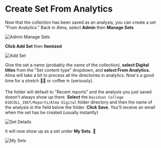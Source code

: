 # Create Set From Analytics

Now that the collection has been saved as an analysis, you can create a set "From Analytics." Back in Alma, select **Admin** then **Manage Sets**

![Admin Manage Sets](../../../Preservica/help\_files/Analytics\_Admin\_Manage.png)

**Click Add Set** then **Itemized**

![Add Set](../../../help\_files/Analytics\_Create\_Set.png)

Give the set a name (probably the name of the collection), **select Digital titles** from the "Set content type" dropdown, and **select From Analytics.** Alma will take a bit to process all the directories in analytics. Now's a good time for a stretch 🙆‍♀️ or coffee :coffee: (seriously).

The folder will default to "Recent reports" and the analysis you just saved doesn't always show up there. **Select** the `Davidson College 01DCOLL_INST/Reports/Alma Digital` folder directory and then the name of the analysis in the field below the folder. **Click Save**. You'll receive an email when the set has be created (usually instantly)

![Set Details](../../../Preservica/help\_files/Analytics\_Create\_Details.png)

It will now show up as a set under **My Sets**. :tada:

![My Sets](../../../Preservica/help\_files/Analytics\_Create\_Complete.png)

####
